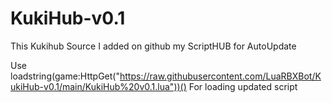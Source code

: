 # KukiHub-v0.1
This Kukihub Source
I added on github my ScriptHUB for AutoUpdate

Use loadstring(game:HttpGet("https://raw.githubusercontent.com/LuaRBXBot/KukiHub-v0.1/main/KukiHub%20v0.1.lua"))()
For loading updated script
